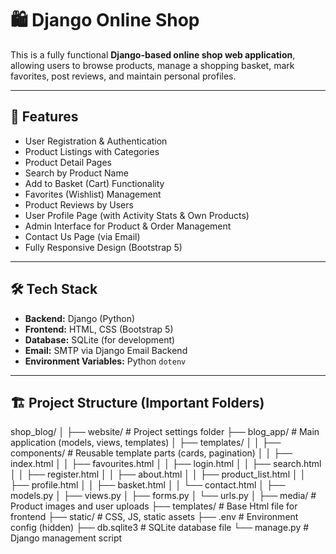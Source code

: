 # 🛍️ Django Online Shop

This is a fully functional **Django-based online shop web application**, allowing users to browse products, manage a shopping basket, mark favorites, post reviews, and maintain personal profiles.

---

## 🚀 Features

- User Registration & Authentication
- Product Listings with Categories
- Product Detail Pages
- Search by Product Name
- Add to Basket (Cart) Functionality
- Favorites (Wishlist) Management
- Product Reviews by Users
- User Profile Page (with Activity Stats & Own Products)
- Admin Interface for Product & Order Management
- Contact Us Page (via Email)
- Fully Responsive Design (Bootstrap 5)

---

## 🛠️ Tech Stack

- **Backend:** Django (Python)
- **Frontend:** HTML, CSS (Bootstrap 5)
- **Database:** SQLite (for development)
- **Email:** SMTP via Django Email Backend
- **Environment Variables:** Python `dotenv`

---

## 🏗️ Project Structure (Important Folders)

shop_blog/
│
├── website/ # Project settings folder
├── blog_app/ # Main application (models, views, templates)
│ ├── templates/
│ │ ├── components/ # Reusable template parts (cards, pagination)
│ │ ├── index.html
│ │ ├── favourites.html
│ │ ├── login.html
│ │ ├── search.html
│ │ ├── register.html
│ │ ├── about.html
│ │ ├── product_list.html
│ │ ├── profile.html
│ │ ├── basket.html
│ │ └── contact.html
│ ├── models.py
│ ├── views.py
│ ├── forms.py
│ └── urls.py
│
├── media/ # Product images and user uploads
├── templates/ # Base Html file for frontend 
├── static/ # CSS, JS, static assets
├── .env # Environment config (hidden)
├── db.sqlite3 # SQLite database file
└── manage.py # Django management script
